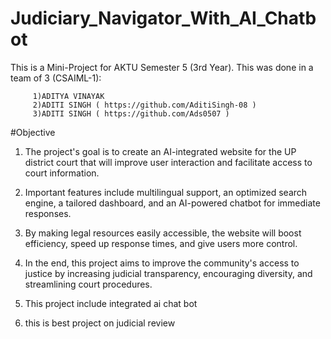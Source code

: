 # Judiciary_Navigator_With_AI_Chatbot
This is a Mini-Project for AKTU Semester 5 (3rd Year). 
This was done in a team of 3 (CSAIML-1):

         1)ADITYA VINAYAK
         2)ADITI SINGH ( https://github.com/AditiSingh-08 )
         3)ADITI SINGH ( https://github.com/Ads0507 )

#Objective

1. The project's goal is to create an AI-integrated website for the UP district court that will improve user interaction and facilitate access to court information. 

2. Important features include multilingual support, an optimized search engine, a tailored dashboard, and an AI-powered chatbot for immediate responses.

3. By making legal resources easily accessible, the website will boost efficiency, speed up response times, and give users more control. 

4. In the end, this project aims to improve the community's access to justice by increasing judicial transparency, encouraging diversity, and streamlining court procedures.

5. This project include integrated ai chat bot

6. this is best project on judicial review

